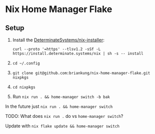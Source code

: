# Nix Home Manager Flake

## Setup

1. Install the [DeterminateSystems/nix-installer](https://github.com/DeterminateSystems/nix-installer):

    `curl --proto '=https' --tlsv1.2 -sSf -L https://install.determinate.systems/nix | sh -s -- install`
2. `cd ~/.config`
3. `git clone git@github.com:briankung/nix-home-manager-flake.git nixpkgs`
4. `cd nixpkgs`
3. Run `nix run . && home-manager switch -b bak`

In the future just `nix run . && home-manager switch`

TODO: What does `nix run .` do vs `home-manager switch`?

Update with `nix flake update && home-manager switch`
